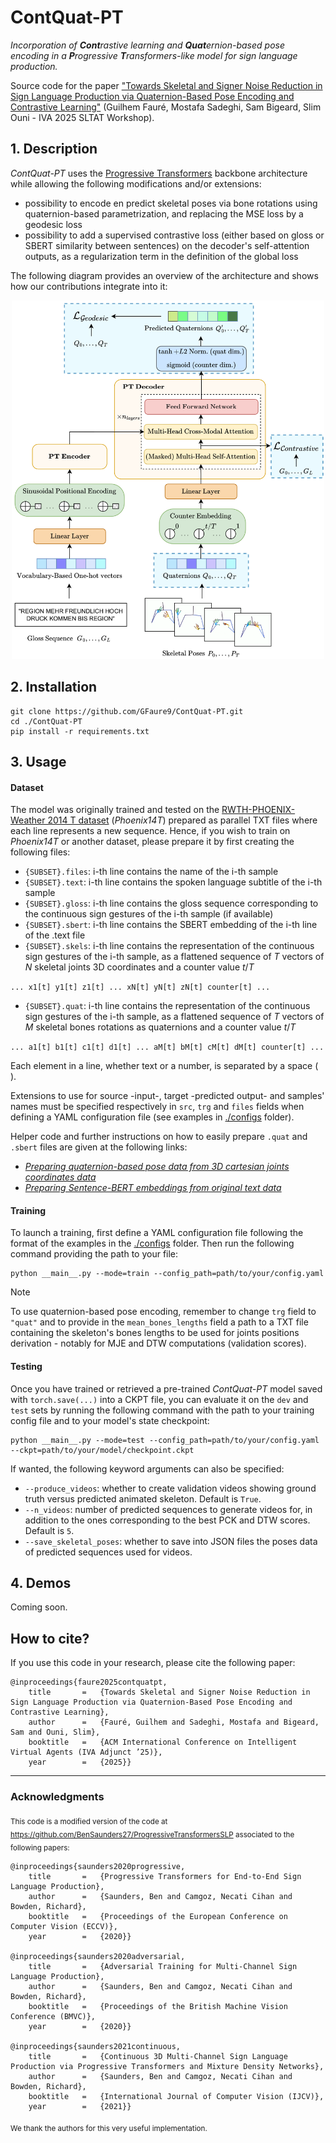# ContQuat-PT

_Incorporation of **Cont**rastive learning and **Quat**ernion-based pose encoding 
in a **P**rogressive **T**ransformers-like model for sign language production._

Source code for the paper ["Towards Skeletal and Signer Noise Reduction in Sign Language Production via 
Quaternion-Based Pose Encoding and Contrastive Learning"](https://doi.org/10.48550/arXiv.2508.14574)
(Guilhem Fauré, Mostafa Sadeghi, Sam Bigeard, Slim Ouni - IVA 2025 SLTAT Workshop).

## 1. Description

*ContQuat-PT* uses the [Progressive Transformers](https://doi.org/10.48550/arXiv.2004.14874)
backbone architecture while allowing the following modifications and/or extensions:
- possibility to encode en predict skeletal poses via bone rotations using quaternion-based parametrization, and
replacing the MSE loss by a geodesic loss
- possibility to add a supervised contrastive loss (either based on gloss or SBERT similarity between sentences)
on the decoder's self-attention outputs, as a regularization term in the definition of the global loss

The following diagram provides an overview of the architecture and shows how our contributions integrate into it:

<p align="center">
  <img src="./images/architecture.png" alt="Architecture" width="500">
</p>

## 2. Installation

```commandline
git clone https://github.com/GFaure9/ContQuat-PT.git
cd ./ContQuat-PT
pip install -r requirements.txt
```

## 3. Usage

#### Dataset

The model was originally trained and tested on the [RWTH-PHOENIX-Weather 2014 T dataset](https://www-i6.informatik.rwth-aachen.de/~koller/RWTH-PHOENIX-2014-T/)
(*Phoenix14T*) prepared as parallel TXT files where each line represents a new sequence.
Hence, if you wish to train on *Phoenix14T* or another dataset, please prepare it by first creating the following files:
- `{SUBSET}.files`: i-th line contains the name of the i-th sample
- `{SUBSET}.text`: i-th line contains the spoken language subtitle of the i-th sample
- `{SUBSET}.gloss`: i-th line contains the gloss sequence corresponding to the continuous sign gestures of the i-th sample (if available)
- `{SUBSET}.sbert`: i-th line contains the SBERT embedding of the i-th line of the .text file
- `{SUBSET}.skels`: i-th line contains the representation of the continuous sign gestures of the i-th sample, as
a flattened sequence of $T$ vectors of $N$ skeletal joints 3D coordinates and a counter value $t/T$

`... x1[t] y1[t] z1[t] ... xN[t] yN[t] zN[t] counter[t] ...`

- `{SUBSET}.quat`: i-th line contains the representation of the continuous sign gestures of the i-th sample, as
a flattened sequence of $T$ vectors of $M$ skeletal bones rotations as quaternions and a counter value $t/T$ 

`... a1[t] b1[t] c1[t] d1[t] ... aM[t] bM[t] cM[t] dM[t] counter[t] ...`

Each element in a line, whether text or a number, is separated by a space (` `).

Extensions to use for source -input-, target -predicted output- and samples' names
must be specified respectively in `src`, `trg` and `files` fields
when defining a YAML configuration file (see examples in [./configs](./configs) folder).

Helper code and further instructions on how to easily prepare `.quat` and `.sbert` files are given at the following links:
- [*Preparing quaternion-based pose data from 3D cartesian joints coordinates data*](./utils/prepare_quaternions/README.md)
- [*Preparing Sentence-BERT embeddings from original text data*](./utils/prepare_sbert/README.md)

#### Training

To launch a training, first define a YAML configuration file following the format of the examples in the
[./configs](./configs) folder. Then run the following command providing the path to your file:

```commandline
python __main__.py --mode=train --config_path=path/to/your/config.yaml
```

>[!NOTE]
> To use quaternion-based pose encoding, remember to change `trg` field to `"quat"` and
> to provide in the `mean_bones_lengths` field a path to a TXT file containing the skeleton's 
> bones lengths to be used for joints positions derivation - notably for MJE and DTW computations (validation scores).

#### Testing

Once you have trained or retrieved a pre-trained *ContQuat-PT* model saved with `torch.save(...)` into a CKPT file,
you can evaluate it on the `dev` and `test` sets by running the following command with the path to your training
config file and to your model's state checkpoint:

```commandline
python __main__.py --mode=test --config_path=path/to/your/config.yaml --ckpt=path/to/your/model/checkpoint.ckpt
```

If wanted, the following keyword arguments can also be specified:
- `--produce_videos`: whether to create validation videos showing ground truth versus predicted animated skeleton.
Default is `True`.
- `--n_videos`: number of predicted sequences to generate videos for, in addition to the ones corresponding 
to the best PCK and DTW scores. Default is `5`.
- `--save_skeletal_poses`: whether to save into JSON files the poses data of predicted sequences used for videos.

## 4. Demos

Coming soon.

## How to cite?

If you use this code in your research, please cite the following paper:

```
@inproceedings{faure2025contquatpt,
	title		=	{Towards Skeletal and Signer Noise Reduction in Sign Language Production via Quaternion-Based Pose Encoding and Contrastive Learning},
	author		=	{Fauré, Guilhem and Sadeghi, Mostafa and Bigeard, Sam and Ouni, Slim},
	booktitle   =   {ACM International Conference on Intelligent Virtual Agents (IVA Adjunct ’25)},
	year		=	{2025}}
```

---

### Acknowledgments

<sub>
This code is a modified version of the code at <a href="https://github.com/BenSaunders27/ProgressiveTransformersSLP">
https://github.com/BenSaunders27/ProgressiveTransformersSLP</a> associated to the following papers:</sub>

```
@inproceedings{saunders2020progressive,
	title		=	{Progressive Transformers for End-to-End Sign Language Production},
	author		=	{Saunders, Ben and Camgoz, Necati Cihan and Bowden, Richard},
	booktitle   =   {Proceedings of the European Conference on Computer Vision (ECCV)},
	year		=	{2020}}

@inproceedings{saunders2020adversarial,
	title		=	{Adversarial Training for Multi-Channel Sign Language Production},
	author		=	{Saunders, Ben and Camgoz, Necati Cihan and Bowden, Richard},
	booktitle   =   {Proceedings of the British Machine Vision Conference (BMVC)},
	year		=	{2020}}

@inproceedings{saunders2021continuous,
	title		=	{Continuous 3D Multi-Channel Sign Language Production via Progressive Transformers and Mixture Density Networks},
	author		=	{Saunders, Ben and Camgoz, Necati Cihan and Bowden, Richard},
	booktitle   =   {International Journal of Computer Vision (IJCV)},
	year		=	{2021}}
```

<sub>We thank the authors for this very useful implementation.</sub>
